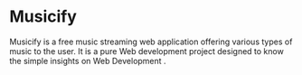 # Musicify
Musicify is a free music streaming web application offering various types of music to the user. It is a pure Web development project designed to know the simple insights on Web Development .
